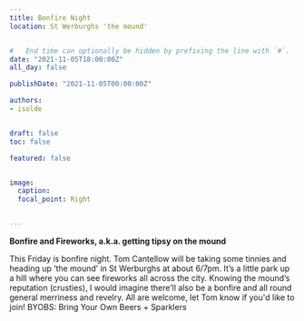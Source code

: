 ```yaml
---
title: Bonfire Night
location: St Werburghs 'the mound'


#   End time can optionally be hidden by prefixing the line with `#`.
date: "2021-11-05T18:00:00Z"
all_day: false

publishDate: "2021-11-05T00:00:00Z"

authors:
- isolde


draft: false
toc: false

featured: false


image:
  caption: 
  focal_point: Right


---
```


**Bonfire and Fireworks, a.k.a. getting tipsy on the mound**

This Friday is bonfire night. Tom Cantellow will be taking some tinnies and heading up ‘the mound’ in St Werburghs at about 6/7pm. It’s a little park up a hill where you can see fireworks all across the city. Knowing the mound’s reputation (crusties), I would imagine there’ll also be a bonfire and all round general merriness and revelry. All are welcome, let Tom know if you'd like to join! BYOBS: Bring Your Own Beers + Sparklers 
